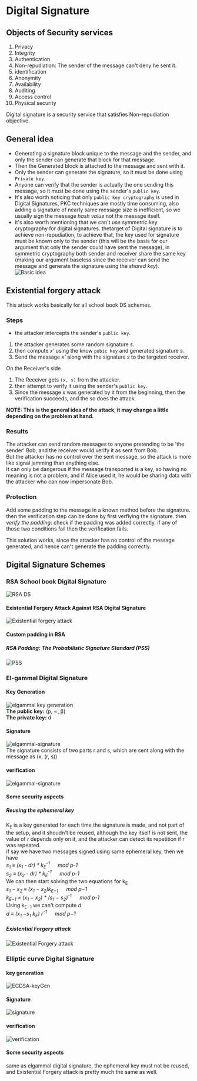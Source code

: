 # Digital Signature 

## Objects of Security services 
1. Privacy
2. Integrity
3. Authentication
4. Non-repudiation: The sender of the message can't deny he sent it.
5. identification
6. Anonymity
7. Availability
8. Auditing
9. Access control
10. Physical security 

Digital signature is a security service that satisfies Non-repudiation objective.

## General idea 
- Generating a signature block unique to the message and the sender, and only the sender can generate that block for that message.
- Then the Generated block is attached to the message and sent with it.
- Only the sender can generate the signature, so it must be done using `Private key`.
- Anyone can verify that the sender is actually the one sending this message, so it must be done using the sender's `public key`.  
- It's also worth noticing that only `public key cryptography` is used in Digital Signatures, PKC techniques are mostly time consuming, also adding a signature of nearly same message size is inefficient, so we usually sign the message *hash value* not the message itself.  
- it's also worth mentioning that we can't use symmetric key cryptography for digital signatures. thetarget of Digital signature is to achieve non-repudiation, to achieve that, the key used for signature must be known only to the sender (this will be the basis for our argument that only the sender could have sent the message), in symmetric cryptography both sender and receiver share the same key (making our argument baseless since the receiver can send the message and generate the signature using the *shared key*).  
![Basic idea](../images/Ch10-DS-basics.png)


## Existential forgery attack 
This attack works basically for all school book DS schemes.
### Steps 
* the attacker intercepts the sender's `public key`.
1. the attacker generates some random signature *s*.
2. then compute *x'* using the know `pubic key` and generated signature *s*.
3. Send the message *x'* along with the signature *s* to the targeted receiver.
   
On the Receiver's side
1. The Receiver gets `(x, s)` from the attacker.
2. then attempt to verify it using the sender's `public key`.
3. Since the message *x* was generated by it from the beginning, then the verification succeeds, and the so does the attack.

**NOTE: This is the general idea of the attack, it may change a little depending on the problem at hand.**

### Results 
The attacker can send random messages to anyone pretending to be 'the sender' Bob, and the receiver would verify it as sent from Bob.  
But the attacker has no control over the sent message, so the attack is more like signal jamming than anything else.   
It can only be dangerous if the message transported is a key, so having no meaning is not a problem, and if Alice used it, he would be sharing data with the attacker who can now impersonate Bob.

### Protection
Add some padding to the message in a known method before the signature.
then the verification step can be done by first verfiying the signature.
then *verify the padding*: check if the padding was added correctly.
if any of those two conditions fail then the verification fails.

This solution works, since the attacker has no control of the message generated, and hence can't generate the padding correctly.

## Digital Signature Schemes 

### RSA School book Digital Signature 
![RSA DS](../images/Ch10-DS-rsa.png)

#### Existential Forgery Attack Against RSA Digital Signature
![Existential forgery attack](../images/Ch10-DS-rsa-ExFrgAtck.png)

#### Custom padding in RSA 
##### RSA Padding: The Probabilistic Signature Standard (PSS)
![PSS](../images/Ch10-DS-rsa-PSS.png)

### El-gammal Digital Signature 
#### Key Generation
![elgammal key generation](../images/Ch8-Elgammal-protocol.png)  
**The public key:** (p, &prop;, &beta;)  
**The private key:** d

#### Signature
![elgammal-signature](../images/Ch10-DS-elgammal-sig.png)  
The signature consists of two parts r and s, which are sent along with the message as (x, (r, s))
#### verification
![elgammal-signature](../images/Ch10-DS-elgammal-ver.png)

#### Some security aspects
##### Reusing the ephemeral key 
K<sub>E</sub> is a key generated for each time the signature is made, and not part of the setup, and it shoudn't be reused, although the key itself is not sent, the value of *r* depends only on it, and the attacker can detect its repetition if r was repeated.  
if say we have two messages signed using same ephemeral key, then we have  
*s<sub>1</sub> &equiv; (x<sub>1</sub> - dr) * k<sub>E</sub><sup>-1</sup> &#8195; mod p-1*  
*s<sub>2</sub> &equiv; (x<sub>2</sub> - dr) * k<sub>E</sub><sup>-1</sup> &#8195; mod p-1*  
We can then start solving the two equations for k<sub>E</sub>  
*s<sub>1</sub> − s<sub>2</sub> ≡ (x<sub>1</sub> − x<sub>2</sub>)k<sub>E−1</sub> &#8195; mod p−1*  
*k<sub>E−1</sub> = (x<sub>1</sub> − x<sub>2</sub>) * (s<sub>1</sub> − s<sub>2</sub>)<sup>-1</sup> &#8195; mod p-1*  
Using k<sub>E−1</sub> we can't compute *d*  
*d ≡ (x<sub>1</sub> −s<sub>1</sub> k<sub>E</sub>) r<sup>-1</sup> &#8195; mod p−1*
##### Existential Forgery attack 
![Existential Forgery attack](../images/Ch10-DS-elgammal-ExFrgAtk.png)  

### Elliptic curve Digital Signature
#### key generation
![ECDSA-keyGen](../images/Ch10-DS-ECDSA.png)

#### Signature
![signature](../images/Ch10-DS-ECDSA-sig.png)
#### verification
![verification](../images/Ch10-DS-ECDSA-ver.png)
#### Some security aspects
same as elgammal digital signature, the ephemeral key must not be reused, and Existential Forgery attack is pretty much the same as well.
